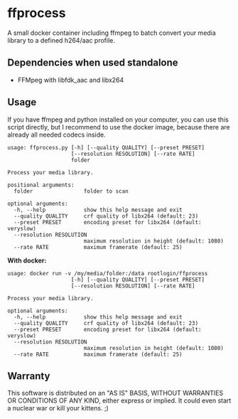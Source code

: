 # ffprocess

A small docker container including ffmpeg to batch convert your media library to a defined h264/aac profile.

## Dependencies when used standalone
   
   * FFMpeg with libfdk_aac and libx264

## Usage

If you have ffmpeg and python installed on your computer, you can use this script directly, but I recommend to use the docker image, because there are already all needed codecs inside.

```
usage: ffprocess.py [-h] [--quality QUALITY] [--preset PRESET]
                    [--resolution RESOLUTION] [--rate RATE]
                    folder

Process your media library.

positional arguments:
  folder                folder to scan

optional arguments:
  -h, --help            show this help message and exit
  --quality QUALITY     crf quality of libx264 (default: 23)
  --preset PRESET       encoding preset for libx264 (default: veryslow)
  --resolution RESOLUTION
                        maximum resolution in height (default: 1080)
  --rate RATE           maximum framerate (default: 25)
```

**With docker:**

```
usage: docker run -v /my/media/folder:/data rootlogin/ffprocess
                    [-h] [--quality QUALITY] [--preset PRESET]
                    [--resolution RESOLUTION] [--rate RATE]

Process your media library.

optional arguments:
  -h, --help            show this help message and exit
  --quality QUALITY     crf quality of libx264 (default: 23)
  --preset PRESET       encoding preset for libx264 (default: veryslow)
  --resolution RESOLUTION
                        maximum resolution in height (default: 1080)
  --rate RATE           maximum framerate (default: 25)
```

## Warranty

This software is distributed on an "AS IS" BASIS, WITHOUT WARRANTIES OR CONDITIONS OF ANY KIND, either express or implied. It could even start a nuclear war or kill your kittens. ;)